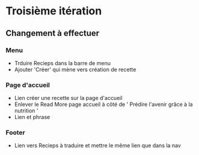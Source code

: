 # Troisième itération

## Changement à effectuer

### Menu
- Trduire Recieps dans la barre de menu
- Ajouter 'Créer' qui mène vers création de recette


### Page d'accueil
- Lien créer une recette sur la page d'accueil
- Enlever le Read More page accueil à côté de ' Prédire l'avenir grâce à la nutrition '
- Lien et phrase


### Footer

- Lien vers Recieps à traduire et mettre le même lien que dans la nav
